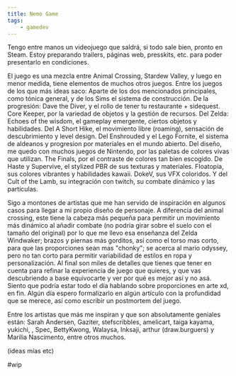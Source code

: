 ```yaml
---
title: Nemo Game
tags: 
    - gamedev
---
```


Tengo entre manos un videojuego que saldrá, si todo sale bien, pronto en Steam. Estoy preparando trailers, páginas web, presskits, etc. para poder presentarlo en condiciones. 

El juego es una mezcla entre Animal Crossing, Stardew Valley, y luego en menor medida, tiene elementos de muchos otros juegos. Entre los juegos de los que más ideas saco: Aparte de los dos mencionados principales, como tónica general, y de los Sims el sistema de construcción. De la progresión: Dave the Diver, y el rollo de tener tu restaurante + sidequest. Core Keeper, por la variedad de objetos y la gestión de recursos. Del Zelda: Echoes of the wisdom, el gameplay emergente, ciertos objetos y habilidades. Del A Short Hike, el movimiento libre (roaming), sensación de descubrimiento y level design. Del Enshrouded y el Lego Fornite, el sistema de aldeanos y progresion por materiales en el mundo abierto. 
Del diseño, me quedo con muchos juegos de Nintendo, por las paletas de colores vivas que utilizan. The Finals, por el contraste de colores tan bien escogido. De Haste y Supervive, el stylized PBR de sus texturas y materiales. Floatopia, sus colores vibrantes y habilidades kawaii. DokeV, sus VFX coloridos. Y del Cult of the Lamb, su integración con twitch, su combate dinámico y las partículas.

Sigo a montones de artistas que me han servido de inspiración en algunos casos para llegar a mi propio diseño de personaje. A diferencia del animal crossing, este tiene la cabeza más pequeña para permitir un movimiento más dinámico al añadir combate (no podría girar sobre el suelo con el tamaño del original) por lo que me llevo esa enseñanza del Zelda Windwaker; brazos y piernas más gorditos, así como el torso mas corto, para que las proporciones sean mas "chonky"; se acerca al mario odyssey, pero no tan corto para permitir variabilidad de estilos en ropa y personalización. Al final son miles de detalles que tienes que tener en cuenta para refinar la experiencia de juego que quieres, y que vas descubriendo a base equivocarte y ver por qué es mejor así y no asá. Siento que podría estar todo el día hablando sobre proporciones en arte xd, en fin. Algún día espero formalizarlo en algún artículo con la profundidad que se merece, así como escribir un postmortem del juego.

Entre los artistas que más me inspiran y que son absolutamente geniales están: Sarah Andersen, Gaziter, stefscribbles, amelicart, taiga kayama, yukichi, , Spec, BettyKwong, Walaysa, Inksaji, arthur (draw.burguers) y Marilia Nascimento, entre otros muchos.

(ideas mías etc)

#wip

